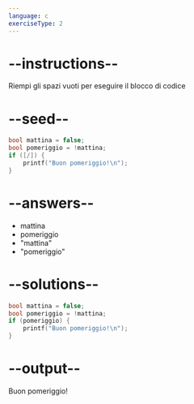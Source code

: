 ```yaml
---
language: c
exerciseType: 2
---
```


# --instructions--

Riempi gli spazi vuoti per eseguire il blocco di codice

# --seed--

```c
bool mattina = false;
bool pomeriggio = !mattina;
if ([/]) {
    printf("Buon pomeriggio!\n");
}
```

# --answers--

- mattina
- pomeriggio
- "mattina"
- "pomeriggio"

# --solutions--

```c
bool mattina = false;
bool pomeriggio = !mattina;
if (pomeriggio) {
    printf("Buon pomeriggio!\n");
}
```

# --output--

Buon pomeriggio!
